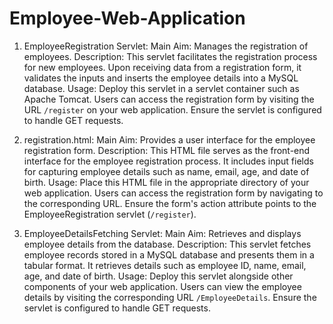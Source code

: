 # Employee-Web-Application


1. EmployeeRegistration Servlet:
   Main Aim: Manages the registration of employees.
   Description:
   This servlet facilitates the registration process for new employees. Upon receiving data from a registration form, it validates the inputs and inserts the employee details into a MySQL database.
   Usage:
   Deploy this servlet in a servlet container such as Apache Tomcat. Users can access the registration form by visiting the URL `/register` on your web application. Ensure the servlet is configured to handle GET requests.

3. registration.html:
   Main Aim: Provides a user interface for the employee registration form.
   Description:
   This HTML file serves as the front-end interface for the employee registration process. It includes input fields for capturing employee details such as name, email, age, and date of birth.
   Usage:
   Place this HTML file in the appropriate directory of your web application. Users can access the registration form by navigating to the corresponding URL. Ensure the form's action attribute points to the 
   EmployeeRegistration servlet (`/register`).

5. EmployeeDetailsFetching Servlet:
  Main Aim: Retrieves and displays employee details from the database.
  Description:
  This servlet fetches employee records stored in a MySQL database and presents them in a tabular format. It retrieves details such as employee ID, name, email, age, and date of birth.
  Usage:
  Deploy this servlet alongside other components of your web application. Users can view the employee details by visiting the corresponding URL `/EmployeeDetails`. Ensure the servlet is configured to handle GET requests.

